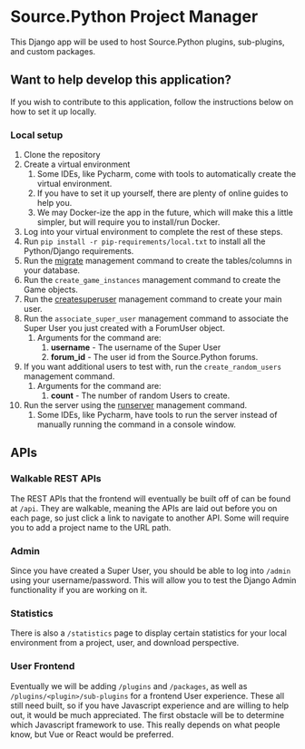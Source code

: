# Source.Python Project Manager

This Django app will be used to host Source.Python plugins, sub-plugins, and custom packages.

## Want to help develop this application?

If you wish to contribute to this application, follow the instructions below on how to set it up locally.

### Local setup
1. Clone the repository
2. Create a virtual environment
   1. Some IDEs, like Pycharm, come with tools to automatically create the virtual environment.
   2. If you have to set it up yourself, there are plenty of online guides to help you.
   3. We may Docker-ize the app in the future, which will make this a little simpler, but will require you to install/run Docker.
3. Log into your virtual environment to complete the rest of these steps.
4. Run `pip install -r pip-requirements/local.txt` to install all the Python/Django requirements.
5. Run the [migrate](https://docs.djangoproject.com/en/dev/ref/django-admin/#migrate) management command to create the tables/columns in your database.
6. Run the `create_game_instances` management command to create the Game objects.
7. Run the [createsuperuser](https://docs.djangoproject.com/en/dev/ref/django-admin/#createsuperuser) management command to create your main user.
8. Run the `associate_super_user` management command to associate the Super User you just created with a ForumUser object.
   1. Arguments for the command are:
      1. **username** - The username of the Super User
      2. **forum_id** - The user id from the Source.Python forums.
9. If you want additional users to test with, run the `create_random_users` management command.
   1. Arguments for the command are:
      1. **count** - The number of random Users to create.
10. Run the server using the [runserver](https://docs.djangoproject.com/en/dev/ref/django-admin/#runserver) management command.
    1. Some IDEs, like Pycharm, have tools to run the server instead of manually running the command in a console window.

## APIs
### Walkable REST APIs
The REST APIs that the frontend will eventually be built off of can be found at `/api`. They are walkable, meaning the APIs are laid out before you on each page, so just click a link to navigate to another API. Some will require you to add a project name to the URL path.

### Admin
Since you have created a Super User, you should be able to log into `/admin` using your username/password. This will allow you to test the Django Admin functionality if you are working on it.

### Statistics
There is also a `/statistics` page to display certain statistics for your local environment from a project, user, and download perspective.

### User Frontend
Eventually we will be adding `/plugins` and `/packages`, as well as `/plugins/<plugin>/sub-plugins` for a frontend User experience. These all still need built, so if you have Javascript experience and are willing to help out, it would be much appreciated. The first obstacle will be to determine which Javascript framework to use. This really depends on what people know, but Vue or React would be preferred.
